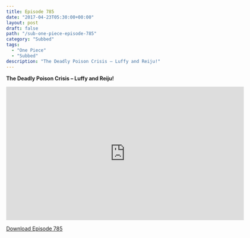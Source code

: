 ```yaml
---
title: Episode 785
date: "2017-04-23T05:30:00+00:00"
layout: post
draft: false
path: "/sub-one-piece-episode-785"
category: "Subbed"
tags:
  - "One Piece"
  - "Subbed"
description: "The Deadly Poison Crisis – Luffy and Reiju!"
---
```


**The Deadly Poison Crisis – Luffy and Reiju!**

<iframe width="640" height="360" src="https://www.rapidvideo.com/e/G6FRPGXASM" frameborder="0" marginwidth=0 marginheight=0 scrolling=no allowfullscreen></iframe>

<a href="http://ouo.io/qs/eCodkFEQ?s=https://rapidvid.to/d/https://www.rapidvideo.com/e/G6FRPGXASM">Download Episode 785</a>
